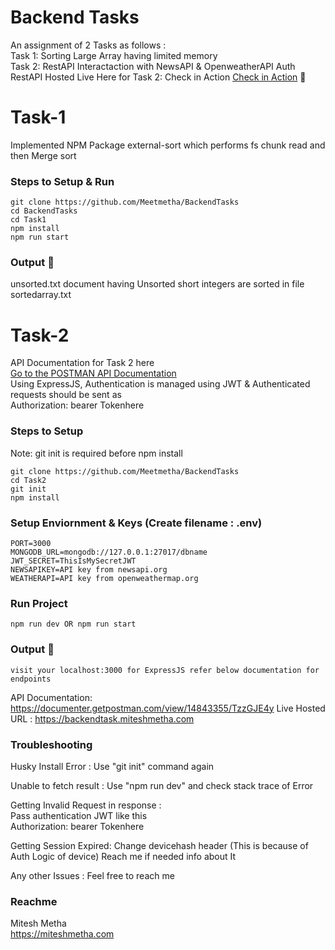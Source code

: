 
# Backend Tasks

An assignment of 2 Tasks as follows :   
Task 1: Sorting Large Array having limited memory  
Task 2: RestAPI Interactaction with NewsAPI & OpenweatherAPI Auth
RestAPI Hosted Live Here for Task 2: Check in Action [Check in Action](https://backendtask.miteshmetha.com) 🥳

# Task-1

Implemented NPM Package external-sort which performs fs chunk read and then Merge sort  

### Steps to Setup & Run

```
git clone https://github.com/Meetmetha/BackendTasks
cd BackendTasks
cd Task1
npm install
npm run start
```

### Output 🥳

unsorted.txt document having Unsorted short integers are sorted in file sortedarray.txt

# Task-2 
API Documentation for Task 2 here   
[Go to the POSTMAN API Documentation](https://documenter.getpostman.com/view/14843355/TzzGJE4y)  
Using ExpressJS, Authentication is managed using JWT & Authenticated requests should be sent as  
Authorization: bearer Tokenhere

### Steps to Setup
Note: git init is required before npm install

```
git clone https://github.com/Meetmetha/BackendTasks
cd Task2
git init
npm install
```

### Setup Enviornment & Keys (Create filename : .env)
```
PORT=3000
MONGODB_URL=mongodb://127.0.0.1:27017/dbname
JWT_SECRET=ThisIsMySecretJWT
NEWSAPIKEY=API key from newsapi.org
WEATHERAPI=API key from openweathermap.org
```

### Run Project
```
npm run dev OR npm run start
```

### Output 🥳
```
visit your localhost:3000 for ExpressJS refer below documentation for endpoints
```
API Documentation: https://documenter.getpostman.com/view/14843355/TzzGJE4y
Live Hosted URL : https://backendtask.miteshmetha.com

### Troubleshooting 
Husky Install Error :
Use "git init" command again 

Unable to fetch result :
Use "npm run dev" and check stack trace of Error

Getting Invalid Request in response :  
Pass authentication JWT like this   
Authorization: bearer Tokenhere

Getting Session Expired:
Change devicehash header (This is because of Auth Logic of device)
Reach me if needed info about It

Any other Issues :
Feel free to reach me

### Reachme

Mitesh Metha  
https://miteshmetha.com



